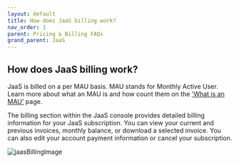 ```yaml
---
layout: default
title: How does JaaS billing work?
nav_order: 1
parent: Pricing & Billing FAQs
grand_parent: JaaS
---
```


## How does JaaS billing work?

JaaS is billed on a per MAU basis.  MAU stands for Monthly Active User.
Learn more about what an MAU is and how count them on the ['What is an MAU'](/cpaas-wiki/jaas/faq_what_is_mau) page.  

The billing section within the JaaS console provides detailed billing information for your JaaS subscription. You can view your current and previous invoices, monthly balance, or download a selected invoice. You can also edit your account payment information or cancel your subscription.

![jaasBillingImage](/cpaas-wiki/image_assets/jaas/jaas_billing.png)
